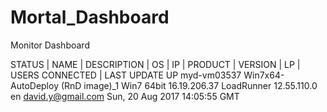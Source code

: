 # Mortal_Dashboard
Monitor Dashboard

STATUS	|  NAME	      | DESCRIPTION	      |  OS	                    |  IP	        |  PRODUCT	|    VERSION	 |  LP	|  USERS   CONNECTED |  LAST UPDATE
UP	      myd-vm03537	 Win7x64-AutoDeploy (RnD image)_1	Win7 64bit	16.19.206.37	LoadRunner	12.55.110.0	      en	  david.y@gmail.com	  Sun, 20 Aug 2017 14:05:55 GMT
